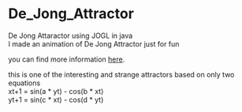 # De_Jong_Attractor
<p>
De Jong Attaractor using JOGL in java <br>
I made an animation of De Jong Attractor just for fun
</p>
<p>
you can find more information
<a href="https://www.algosome.com/articles/strange-attractors-de-jong.html">here</a>.
</p>
<p>
this is one of the interesting and strange attractors based on only two equations<br>
xt+1 = sin(a * yt) - cos(b * xt)<br>
yt+1 = sin(c * xt) - cos(d * yt)<br>
</p>
